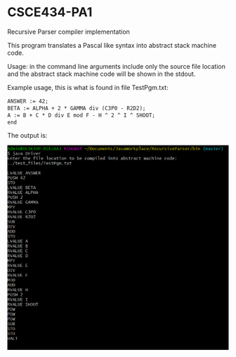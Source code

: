 # CSCE434-PA1
Recursive Parser compiler implementation

This program translates a Pascal like syntax into abstract stack machine code.

Usage: in the command line arguments include only the source file location and the abstract stack machine code will be shown in the stdout.

Example usage, this is what is found in file TestPgm.txt: 

```begin
ANSWER := 42;
BETA := ALPHA + 2 * GAMMA div (C3P0 - R2D2);
A := B + C * D div E mod F - H ^ 2 ^ I ^ SHOOT;
end
```

The output is:

![alt text](Test_without_errors.png)
